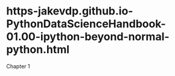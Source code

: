 # https-jakevdp.github.io-PythonDataScienceHandbook-01.00-ipython-beyond-normal-python.html
Chapter 1
